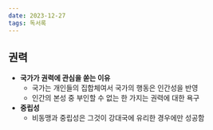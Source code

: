 ```yaml
---
date: 2023-12-27
tags: 독서록
---
```


## 권력

- **국가가 권력에 관심을 쏟는 이유**
	- 국가는 개인들의 집합체여서 국가의 행동은 인간성을 반영
	- 인간의 본성 중 부인할 수 없는 한 가지는 권력에 대한 욕구
- **중립성**
	- 비동맹과 중립성은 그것이 강대국에 유리한 경우에만 성공함